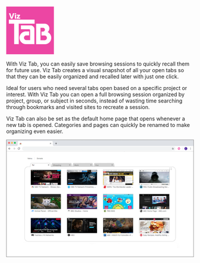 ![](images/PhotoShop/VizTabIcon.png)

With Viz Tab, you can easily save browsing sessions to quickly recall them for future use. Viz Tab creates a visual snapshot of all your open tabs so that they can be easily organized and recalled later with just one click.

Ideal for users who need several tabs open based on a specific project or interest. With Viz Tab you can open a full browsing session organized by project, group, or subject in seconds, instead of wasting time searching through bookmarks and visited sites to recreate a session.

Viz Tab can also be set as the default home page that opens whenever a new tab is opened. Categories and pages can quickly be renamed to make organizing even easier.

![](images/PhotoShop/ScreenShot1.png)

